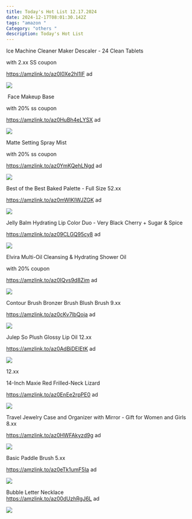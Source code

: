 ```yaml
---
title: Today's Hot List 12.17.2024
date: 2024-12-17T08:01:30.142Z
tags: "amazon "
Category: "others "
description: Today's Hot List
---
```

<!--StartFragment-->

Ice Machine Cleaner Maker Descaler - 24 Clean Tablets 

w﻿ith 2.xx SS coupon 

https://amzlink.to/az0I0Xe2hl1lF  ad <!--StartFragment-->

![](https://m.media-amazon.com/images/I/817IZtcERFL._AC_SL1500_.jpg)

<!--EndFragment-->

<!--StartFragment-->

 Face Makeup Base  

w﻿ith 20% ss coupon 

https://amzlink.to/az0HuBh4eLYSX  ad 

<!--StartFragment-->

![](https://m.media-amazon.com/images/I/61LDQRdiH3L._SL1500_.jpg)

<!--StartFragment-->

<!--StartFragment-->

Matte Setting Spray Mist

with 20% ss coupon

https://amzlink.to/az0YmKQehLNgd ad

<!--StartFragment-->

![](https://m.media-amazon.com/images/I/51KJp4Sgg9L._SL1500_.jpg)

<!--EndFragment-->

<!--StartFragment-->

Best of the Best Baked Palette - Full Size 52.xx

https://amzlink.to/az0mWIKIWJZGK ad

<!--EndFragment--><!--StartFragment-->

![](https://m.media-amazon.com/images/I/71Oul3dng1L._SL1500_.jpg)



<!--StartFragment-->

Jelly Balm Hydrating Lip Color Duo - Very Black Cherry + Sugar & Spice

https://amzlink.to/az09CLGQ95cy8 ad

<!--EndFragment-->

![](https://m.media-amazon.com/images/I/61VonOYb3+L._SL1500_.jpg)

<!--StartFragment-->

Elvira Multi-Oil Cleansing & Hydrating Shower Oil

with 20% coupon

https://amzlink.to/az0IQvs9d8Zim ad

<!--StartFragment-->

![](https://m.media-amazon.com/images/I/716VpJN6+tL._SL1500_.jpg)

<!--EndFragment-->

<!--StartFragment-->

Contour Brush Bronzer Brush Blush Brush 9.xx

https://amzlink.to/az0cKv7lbQoja ad

<!--EndFragment-->



<!--StartFragment-->

![](https://m.media-amazon.com/images/I/61X7hXXjoUL._SL1500_.jpg)







<!--StartFragment-->

Julep So Plush Glossy Lip Oil 12.xx

https://amzlink.to/az0AdBiDEIEtK ad

<!--EndFragment-->

![](https://m.media-amazon.com/images/I/71xhG4sLQaL._SL1500_.jpg)

<!--EndFragment-->

<!--StartFragment-->

12.xx

14-Inch Maxie Red Frilled-Neck Lizard

https://amzlink.to/az0EnEe2rpPE0 ad

<!--StartFragment-->

![](https://m.media-amazon.com/images/I/71vuN55UYvL._AC_SL1500_.jpg)



<!--StartFragment-->

Travel Jewelry Case and Organizer with Mirror - Gift for Women and Girls 8.xx

https://amzlink.to/az0HWFAkyzd9g ad

<!--StartFragment-->

![](https://m.media-amazon.com/images/I/71Ta1alrfBL._AC_SL1500_.jpg)

<!--StartFragment-->

Basic Paddle Brush 5.xx

https://amzlink.to/az0eTk1umF5Ia ad

<!--EndFragment-->

![](https://m.media-amazon.com/images/I/71rIx6zzFqL._AC_SL1500_.jpg)

<!--EndFragment-->

<!--StartFragment-->

Bubble Letter Necklace\
https://amzlink.to/az00dUzhRgJ6L ad

<!--StartFragment-->

![](https://m.media-amazon.com/images/I/61cz+5be54L._AC_SY535_.jpg)

<!--EndFragment-->